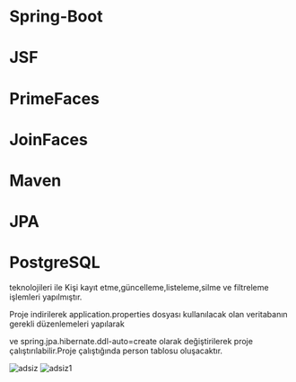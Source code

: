 # Spring-Boot
# JSF
# PrimeFaces
# JoinFaces
# Maven
# JPA
# PostgreSQL
teknolojileri ile Kişi kayıt etme,güncelleme,listeleme,silme ve filtreleme işlemleri yapılmıştır.

Proje indirilerek application.properties dosyası kullanılacak olan veritabanın gerekli düzenlemeleri yapılarak

ve spring.jpa.hibernate.ddl-auto=create olarak değiştirilerek proje çalıştırılabilir.Proje çalıştığında person tablosu oluşacaktır.

![adsiz](https://user-images.githubusercontent.com/34940061/53046360-e7360680-34a0-11e9-981b-5cfdcac8a484.png)
![adsiz1](https://user-images.githubusercontent.com/34940061/53046363-e7360680-34a0-11e9-8022-a380b6277ef3.png)
